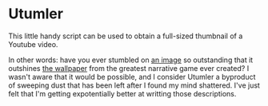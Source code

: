 # Utumler

This little handy script can be used to obtain a full-sized thumbnail of a Youtube video. 

In other words: have you ever stumbled on [an image](https://www.youtube.com/watch?v=U-iEK0mlmuQ) so outstanding that it outshines [the wallpaper](https://drive.google.com/file/d/1EL0ENFbm0pghedr3ocFxy21ZuvXDjx70/view) from the greatest narrative game ever created? I wasn't aware that it would be possible, and I consider Utumler a byproduct of sweeping dust that has been left after I found my mind shattered. I've just felt that I'm getting expotentially better at writting those descriptions.
